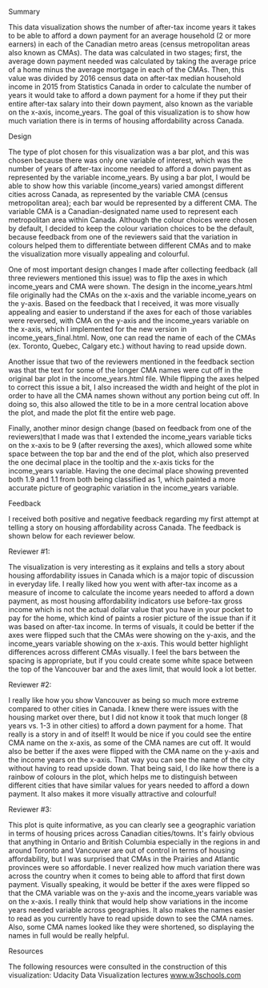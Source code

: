 Summary

This data visualization shows the number of after-tax income years it takes to be able to afford a down payment
for an average household (2 or more earners) in each of the Canadian metro areas (census metropolitan areas also known as CMAs).
The data was calculated in two stages; first, the average down payment needed was calculated by taking the average price of a home
minus the average mortgage in each of the CMAs. Then, this value  was divided by 2016 census data on after-tax median household 
income in 2015 from Statistics Canada in order to calculate the number of years it would take to afford a down payment for a home 
if they put their entire after-tax salary into their down payment, also known as the variable on the x-axis, income_years.
The goal of this visualization is to show how much variation there is in terms of housing affordability across Canada.



Design

The type of plot chosen for this visualization was a bar plot, and this was chosen because there was only one variable of interest,
which was the number of years of after-tax income needed to afford a down payment as represented by the variable income_years.
By using a bar plot, I would be able to show how this variable (income_years) varied amongst different cities across Canada,
as represented by the variable CMA (census metropolitan area); each bar would be represented by a different CMA. 
The variable CMA is a Canadian-designated name used to represent each metropolitan area within Canada. 
Although the colour choices were chosen by default, I decided to keep the colour variation choices to be the default, 
because feedback from one of the reviewers said that the variation in colours helped them to differentiate between different CMAs and to make
the visualization more visually appealing and colourful.

One of most important design changes I made after collecting feedback (all three reviewers mentioned this issue) was to flip the axes in which 
income_years and CMA were shown. The design in the income_years.html file originally had the CMAs on the x-axis and the variable income_years on the y-axis.
Based on the feedback that I received, it was more visually appealing and easier to understand if the axes for each of those
variables were reversed, with CMA on the y-axis and the income_years variable on the x-axis, which I implemented
for the new version in income_years_final.html. Now, one can read the name of each of the CMAs (ex. Toronto, Quebec, Calgary etc.) 
without having to read upside down. 

Another issue that two of the reviewers mentioned in the feedback section was that the text for some of the longer CMA names were cut off
in the original bar plot in the income_years.html file. While flipping the axes helped to correct this issue a bit, I also increased the width
and height of the plot in order to have all the CMA names shown without any portion being cut off. In doing so, this also allowed the title
to be in a more central location above the plot, and made the plot fit the entire web page.


Finally, another minor design change (based on feedback from one of the reviewers)that I made was that I extended the income_years variable ticks 
on the x-axis to be 9 (after reversing the axes), which allowed some white space between the top bar and the end of the plot, which also preserved 
the one decimal place in the tooltip and the x-axis ticks for the income_years variable. Having the one decimal place showing prevented both 
1.9 and 1.1 from both being classified as 1, which painted a more accurate picture of geographic variation in the income_years variable. 



Feedback

I received both positive and negative feedback regarding my first attempt at telling a story on housing affordability across Canada.
The feedback is shown below for each reviewer below.

Reviewer #1:

The visualization is very interesting as it explains and tells a story about housing affordability issues in Canada which is a major
topic of discussion in everyday life. I really liked how you went with after-tax income as a measure of income to calculate the 
income years needed to afford a down payment, as most housing affordability indicators use before-tax gross income which is not the
actual dollar value that you have in your pocket to pay for the home, which kind of paints a rosier picture of the issue than if it was based
on after-tax income. In terms of visuals, it could be better if the axes were flipped such that the CMAs were showing on the y-axis, and the 
income_years variable showing on the x-axis. This would better highlight differences across different CMAs visually.
I feel the bars between the spacing is appropriate, but if you could create some white space between the top of the Vancouver bar and the axes limit,
that would look a lot better.

Reviewer #2:

I really like how you show Vancouver as being so much more extreme compared to other cities in Canada. I knew there were issues with
the housing market over there, but I did not know it took that much longer (8 years vs. 1-3 in other cities) to afford a down payment for a home.
That really is a story in and of itself! It would be nice if you could see the entire CMA name on the x-axis, as some of the CMA names are cut off.
It would also be better if the axes were flipped with the CMA name on the y-axis and the income years on the x-axis. That way you can see the name
of the city without having to read upside down.
That being said, I do like how there is a rainbow of colours in the plot, which helps me to distinguish between different cities that have
similar values for years needed to afford a down payment. It also makes it more visually attractive and colourful!

Reviewer #3:

This plot is quite informative, as you can clearly see a geographic variation in terms of housing prices across Canadian cities/towns. 
It's fairly obvious that anything in Ontario and British Columbia especially in the regions in and around Toronto and Vancouver are out of control 
in terms of housing affordability, but I was surprised that CMAs in the Prairies and Atlantic provinces were so affordable. I never realized
how much variation there was across the country when it comes to being able to afford that first down payment.
Visually speaking, it would be better if the axes were flipped so that the CMA variable was on the y-axis and the income_years variable was
on the x-axis. I really think that would help show variations in the income years needed variable across geographies. It also makes the names
easier to read as you currently have to read upside down to see the CMA names. Also, some CMA names looked like they were shortened, so displaying
the names in full would be really helpful.




Resources

The following resources were consulted in the construction of this visualization:
Udacity Data Visualization lectures
www.w3schools.com 







